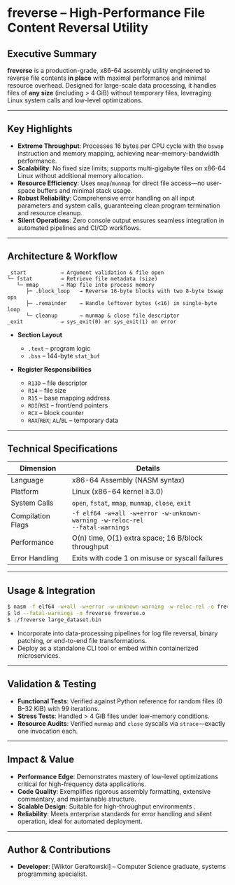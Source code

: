 # freverse – High-Performance File Content Reversal Utility

## Executive Summary  
**freverse** is a production-grade, x86-64 assembly utility engineered to reverse file contents **in place** with maximal performance and minimal resource overhead. Designed for large-scale data processing, it handles files of **any size** (including > 4 GiB) without temporary files, leveraging Linux system calls and low-level optimizations.

---

## Key Highlights  

- **Extreme Throughput**: Processes 16 bytes per CPU cycle with the `bswap` instruction and memory mapping, achieving near–memory-bandwidth performance.  
- **Scalability**: No fixed size limits; supports multi-gigabyte files on x86-64 Linux without additional memory allocation.  
- **Resource Efficiency**: Uses `mmap`/`munmap` for direct file access—no user-space buffers and minimal stack usage.  
- **Robust Reliability**: Comprehensive error handling on all input parameters and system calls, guaranteeing clean program termination and resource cleanup.  
- **Silent Operations**: Zero console output ensures seamless integration in automated pipelines and CI/CD workflows.

---

## Architecture & Workflow  
```text
_start           → Argument validation & file open
└─ fstat         → Retrieve file metadata (size)
   └─ mmap       → Map file into process memory
      ├─ .block_loop   → Reverse 16-byte blocks with two 8-byte bswap ops
      ├─ .remainder    → Handle leftover bytes (<16) in single-byte loop
      └─ cleanup       → munmap & close file descriptor
_exit            → sys_exit(0) or sys_exit(1) on error
```

- **Section Layout**  
  - `.text` – program logic  
  - `.bss` – 144-byte `stat_buf`  

- **Register Responsibilities**  
  - `R13D` – file descriptor  
  - `R14` – file size  
  - `R15` – base mapping address  
  - `RDI`/`RSI` – front/end pointers  
  - `RCX` – block counter  
  - `RAX`/`RBX`; `AL`/`BL` – temporary data  

---

## Technical Specifications  

| Dimension               | Details                                                  |
|-------------------------|----------------------------------------------------------|
| Language                | x86-64 Assembly (NASM syntax)                            |
| Platform                | Linux (x86-64 kernel ≥3.0)                               |
| System Calls            | `open`, `fstat`, `mmap`, `munmap`, `close`, `exit`       |
| Compilation Flags       | `-f elf64 -w+all -w+error -w-unknown-warning -w-reloc-rel` <br>`--fatal-warnings` |
| Performance             | O(n) time, O(1) extra space; 16 B/block throughput       |
| Error Handling          | Exits with code 1 on misuse or syscall failures          |

---

## Usage & Integration  
```bash
$ nasm -f elf64 -w+all -w+error -w-unknown-warning -w-reloc-rel -o freverse.o freverse.asm
$ ld --fatal-warnings -o freverse freverse.o
$ ./freverse large_dataset.bin
```

- Incorporate into data-processing pipelines for log file reversal, binary patching, or end-to-end file transformations.  
- Deploy as a standalone CLI tool or embed within containerized microservices.

---

## Validation & Testing  

- **Functional Tests**: Verified against Python reference for random files (0 B–32 KiB) with 99 iterations.  
- **Stress Tests**: Handled > 4 GiB files under low-memory conditions.  
- **Resource Audits**: Verified `munmap` and `close` syscalls via `strace`—exactly one invocation each.

---

## Impact & Value  

- **Performance Edge**: Demonstrates mastery of low-level optimizations critical for high-frequency data applications.  
- **Code Quality**: Exemplifies rigorous assembly formatting, extensive commentary, and maintainable structure.  
- **Scalable Design**: Suitable for high-throughput environments .  
- **Reliability**: Meets enterprise standards for error handling and silent operation, ideal for automated deployment.

---

## Author & Contributions  

- **Developer**: [Wiktor Gerałtowski] – Computer Science graduate, systems programming specialist.  
